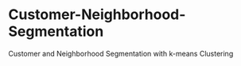 # Customer-Neighborhood-Segmentation
Customer and Neighborhood Segmentation with k-means Clustering
